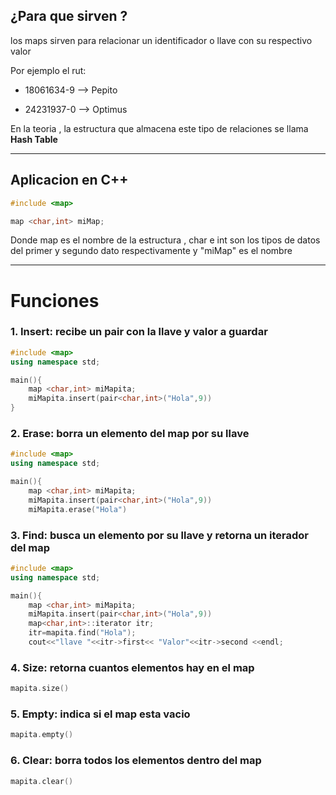 ## ¿Para que sirven ?
los maps sirven para relacionar un identificador o llave con su respectivo valor

Por ejemplo el rut:
- 18061634-9 --> Pepito
  
- 24231937-0  --> Optimus

En la teoria , la estructura que almacena este tipo de relaciones se llama **Hash Table**

---
## Aplicacion en C++

```cpp
#include <map>

map <char,int> miMap;
```
Donde map es el nombre de la estructura , char e int son los tipos de datos del primer y segundo dato respectivamente y "miMap" es el nombre


  
***
# Funciones 

### 1. **Insert**: recibe un pair con la llave y valor a guardar 

```cpp
#include <map>
using namespace std;

main(){
    map <char,int> miMapita;
    miMapita.insert(pair<char,int>("Hola",9))
}
```
### 2. **Erase:** borra un elemento del map por su llave
```cpp
#include <map>
using namespace std;

main(){
    map <char,int> miMapita;
    miMapita.insert(pair<char,int>("Hola",9))
    miMapita.erase("Hola")
```

### 3. **Find:** busca un elemento por su llave y retorna un iterador del map
```cpp
#include <map>
using namespace std;

main(){
    map <char,int> miMapita;
    miMapita.insert(pair<char,int>("Hola",9))
    map<char,int>::iterator itr;
    itr=mapita.find("Hola");
    cout<<"llave "<<itr->first<< "Valor"<<itr->second <<endl; 
```

### 4. **Size:** retorna cuantos elementos hay en el map
```cpp
mapita.size()
```
### 5. **Empty:** indica si el map esta vacio
```cpp
mapita.empty()
```
### 6. **Clear**:  borra todos los elementos dentro del map
```cpp
mapita.clear()
```

